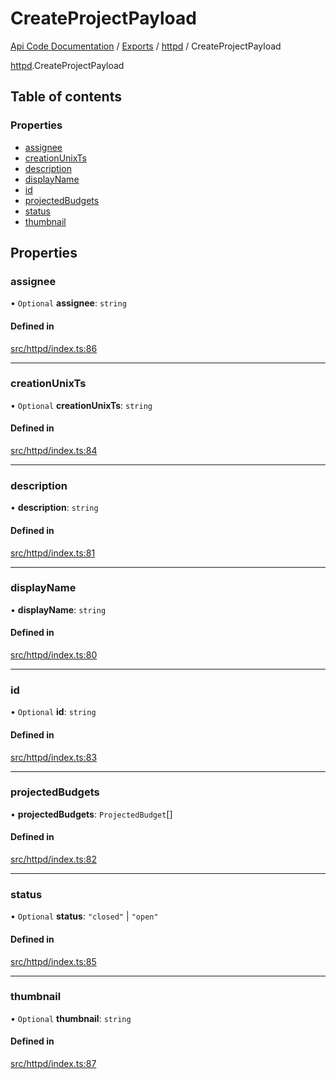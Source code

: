 # CreateProjectPayload
 
[Api Code Documentation](../README.md) / [Exports](../modules.md) / [httpd](../modules/httpd.md) / CreateProjectPayload

[httpd](../modules/httpd.md).CreateProjectPayload

## Table of contents

### Properties

- [assignee](httpd.CreateProjectPayload.md#assignee)
- [creationUnixTs](httpd.CreateProjectPayload.md#creationunixts)
- [description](httpd.CreateProjectPayload.md#description)
- [displayName](httpd.CreateProjectPayload.md#displayname)
- [id](httpd.CreateProjectPayload.md#id)
- [projectedBudgets](httpd.CreateProjectPayload.md#projectedbudgets)
- [status](httpd.CreateProjectPayload.md#status)
- [thumbnail](httpd.CreateProjectPayload.md#thumbnail)

## Properties

### assignee

• `Optional` **assignee**: `string`

#### Defined in

[src/httpd/index.ts:86](https://github.com/openkfw/TruBudget/blob/d2b440c/api/src/httpd/index.ts#L86)

___

### creationUnixTs

• `Optional` **creationUnixTs**: `string`

#### Defined in

[src/httpd/index.ts:84](https://github.com/openkfw/TruBudget/blob/d2b440c/api/src/httpd/index.ts#L84)

___

### description

• **description**: `string`

#### Defined in

[src/httpd/index.ts:81](https://github.com/openkfw/TruBudget/blob/d2b440c/api/src/httpd/index.ts#L81)

___

### displayName

• **displayName**: `string`

#### Defined in

[src/httpd/index.ts:80](https://github.com/openkfw/TruBudget/blob/d2b440c/api/src/httpd/index.ts#L80)

___

### id

• `Optional` **id**: `string`

#### Defined in

[src/httpd/index.ts:83](https://github.com/openkfw/TruBudget/blob/d2b440c/api/src/httpd/index.ts#L83)

___

### projectedBudgets

• **projectedBudgets**: `ProjectedBudget`[]

#### Defined in

[src/httpd/index.ts:82](https://github.com/openkfw/TruBudget/blob/d2b440c/api/src/httpd/index.ts#L82)

___

### status

• `Optional` **status**: ``"closed"`` \| ``"open"``

#### Defined in

[src/httpd/index.ts:85](https://github.com/openkfw/TruBudget/blob/d2b440c/api/src/httpd/index.ts#L85)

___

### thumbnail

• `Optional` **thumbnail**: `string`

#### Defined in

[src/httpd/index.ts:87](https://github.com/openkfw/TruBudget/blob/d2b440c/api/src/httpd/index.ts#L87)
